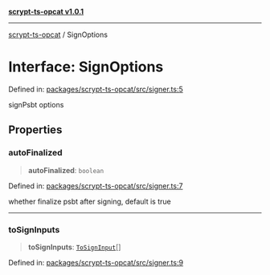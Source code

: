 [**scrypt-ts-opcat v1.0.1**](../README.md)

***

[scrypt-ts-opcat](../README.md) / SignOptions

# Interface: SignOptions

Defined in: [packages/scrypt-ts-opcat/src/signer.ts:5](https://github.com/OPCAT-Labs/ts-tools/blob/2cea47af983eceafde930347ac310f78dee140a3/packages/scrypt-ts-opcat/src/signer.ts#L5)

signPsbt options

## Properties

### autoFinalized

> **autoFinalized**: `boolean`

Defined in: [packages/scrypt-ts-opcat/src/signer.ts:7](https://github.com/OPCAT-Labs/ts-tools/blob/2cea47af983eceafde930347ac310f78dee140a3/packages/scrypt-ts-opcat/src/signer.ts#L7)

whether finalize psbt after signing, default is true

***

### toSignInputs

> **toSignInputs**: [`ToSignInput`](ToSignInput.md)[]

Defined in: [packages/scrypt-ts-opcat/src/signer.ts:9](https://github.com/OPCAT-Labs/ts-tools/blob/2cea47af983eceafde930347ac310f78dee140a3/packages/scrypt-ts-opcat/src/signer.ts#L9)
